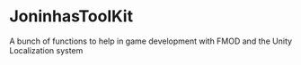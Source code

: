 # JoninhasToolKit
 A bunch of functions to help in game development with FMOD and the Unity Localization system

